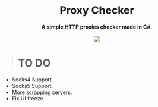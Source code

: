 <h1 align="center">Proxy Checker</h1>

<p align='center'>
    <b>A simple HTTP proxies checker made in C#.</b><br>
    <br>
    <img src='https://media.discordapp.net/attachments/849633315078144050/921018052471062528/unknown.png'>
</p>

> # TO DO

* Socks4 Support.
* Socks5 Support.
* More scrapping servers.
* Fix UI freeze.
